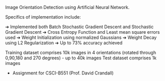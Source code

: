 Image Orientation Detection using Artificial Neural Network.

Specifics of implementation include:
  
  ➔ Implemented both Batch Stochastic Gradient Descent and Stochastic Gradient Descent 
  ➔ Cross Entropy Function and Least mean square errors used
  ➔ Weight Initialization using normalized Gaussians 
  ➔ Weight Decay using L2 Regularization 
  ➔ Up to 73% accuracy achieved   

Training dataset comprises 10k images in 4 orientations (rotated through 0,90,180 and 270 degrees) - up to 40k images
Test dataset comprises 1k images

- Assignment for CSCI-B551 (Prof. David Crandall)
